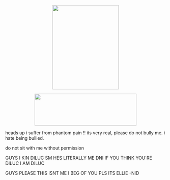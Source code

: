 <p align="center">
  <img width="208" height="265" src="https://files.catbox.moe/r46ivk.png">
</p>

<p align="center">
  <img width="320" height="100" src="https://spotify-github-profile.kittinanx.com/api/view?uid=mhx3obk47u7fomxlkrbs95dvq&cover_image=true&theme=novatorem&show_offline=false&background_color=555f53&interchange=false&bar_color=6bb36b&bar_color_cover=false)](https://github.com/kittinan/spotify-github-profile)">

heads up i suffer from phantom pain !! its very real, please do not bully me. i hate being bullied. 

do not sit with me without permission

GUYS I KIN DILUC SM HES LITERALLY ME DNI IF YOU THINK YOU'RE DILUC I AM DILUC

GUYS PLEASE THIS ISNT ME I BEG OF YOU PLS ITS ELLIE -NID
